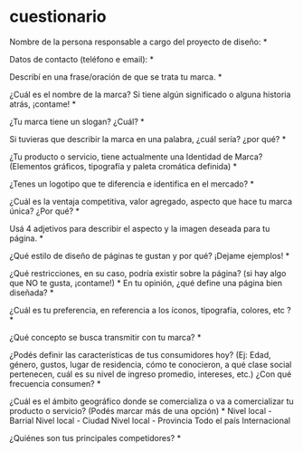 # cuestionario

Nombre de la persona responsable a cargo del proyecto de diseño: *

Datos de contacto (teléfono e email): *

Describí en una frase/oración de que se trata tu marca. *

¿Cuál es el nombre de la marca? Si tiene algún significado o alguna historia atrás, ¡contame! *

¿Tu marca tiene un slogan? ¿Cuál? *

Si tuvieras que describir la marca en una palabra, ¿cuál sería? ¿por qué? *

¿Tu producto o servicio, tiene actualmente una Identidad de Marca? (Elementos gráficos, tipografía y paleta cromática definida) *

¿Tenes un logotipo que te diferencia e identifica en el mercado? *

¿Cuál es la ventaja competitiva, valor agregado, aspecto que hace tu marca única? ¿Por qué? *

Usá 4 adjetivos para describir el aspecto y la imagen deseada para tu página. *

¿Qué estilo de diseño de páginas te gustan y por qué? ¡Dejame ejemplos! *

¿Qué restricciones, en su caso, podría existir sobre la página? (si hay algo que NO te gusta, ¡contame!) *
En tu opinión, ¿qué define una página bien diseñada? *

¿Cuál es tu preferencia, en referencia a los íconos, tipografía, colores, etc ? *

¿Qué concepto se busca transmitir con tu marca? *

¿Podés definir las características de tus consumidores hoy? (Ej: Edad, género, gustos, lugar de residencia, cómo te conocieron, a qué clase social pertenecen, cuál es su nivel de ingreso promedio, intereses, etc.) ¿Con qué frecuencia consumen? *

¿Cuál es el ámbito geográfico donde se comercializa o va a comercializar tu producto o servicio? (Podés marcar más de una opción) *
Nivel local - Barrial
Nivel local - Ciudad
Nivel local - Provincia
Todo el país
Internacional

¿Quiénes son tus principales competidores? *
